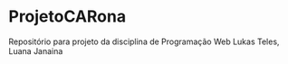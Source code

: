 # ProjetoCARona
Repositório para projeto da disciplina de Programação Web
Lukas Teles, Luana Janaina
